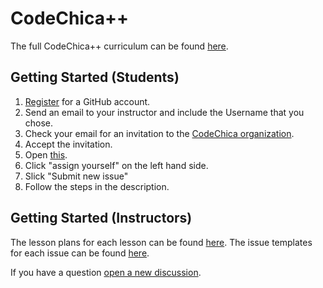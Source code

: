 # CodeChica++

The full CodeChica++ curriculum can be found [here][curriculum].

## Getting Started (Students)

1. [Register](https://github.com/signup) for a GitHub account.
1. Send an email to your instructor and include the Username that you chose.
1. Check your email for an invitation to the [CodeChica organization][organization].
1. Accept the invitation.
1. Open [this](https://github.com/CodeChica/plus-plus/issues/new?assignees=&labels=&template=0x01.md&title=Lesson+0x01).
1. Click "assign yourself" on the left hand side.
1. Slick "Submit new issue"
1. Follow the steps in the description.

## Getting Started (Instructors)

The lesson plans for each lesson can be found [here][lessons].
The issue templates for each issue can be found [here][issues].

If you have a question [open a new discussion][new-discussion].

[curriculum]: https://github.com/CodeChica/plus-plus/issues/new/choose
[issues]: /.github/ISSUE_TEMPLATE
[lessons]: /doc/lessons
[new-discussion]: https://github.com/CodeChica/plus-plus/discussions
[organization]: https://github.com/CodeChica
